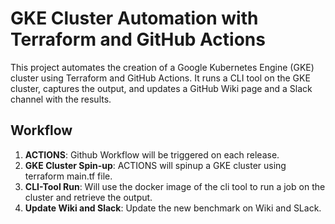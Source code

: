 # GKE Cluster Automation with Terraform and GitHub Actions

This project automates the creation of a Google Kubernetes Engine (GKE) cluster using Terraform and GitHub Actions. It runs a CLI tool on the GKE cluster, captures the output, and updates a GitHub Wiki page and a Slack channel with the results.

## Workflow

1. **ACTIONS**: Github Workflow will be triggered on each release.
2. **GKE Cluster Spin-up**: ACTIONS will spinup a GKE cluster using terraform main.tf file.
3. **CLI-Tool Run**: Will use the docker image of the cli tool to run a job on the cluster and retrieve the output.
4. **Update Wiki and Slack**: Update the new benchmark on Wiki and SLack.